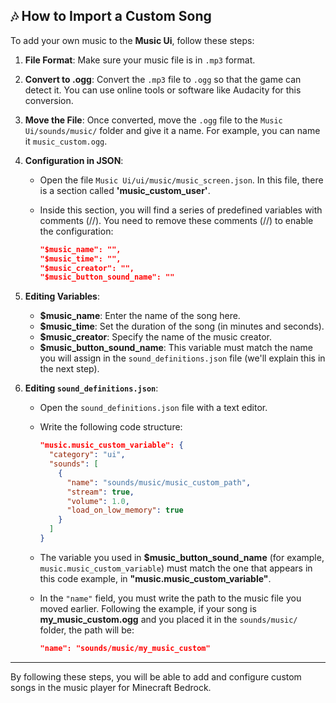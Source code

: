 ## 🎶 How to Import a Custom Song

To add your own music to the **Music Ui**, follow these steps:

1. **File Format**: Make sure your music file is in `.mp3` format.

2. **Convert to .ogg**: Convert the `.mp3` file to `.ogg` so that the game can detect it. You can use online tools or software like Audacity for this conversion.

3. **Move the File**: Once converted, move the `.ogg` file to the `Music Ui/sounds/music/` folder and give it a name. For example, you can name it `music_custom.ogg`.

4. **Configuration in JSON**:
   - Open the file `Music Ui/ui/music/music_screen.json`. In this file, there is a section called **'music_custom_user'**.
   - Inside this section, you will find a series of predefined variables with comments (//). You need to remove these comments (//) to enable the configuration:

      ```json
      "$music_name": "",
      "$music_time": "",
      "$music_creator": "",
      "$music_button_sound_name": ""
      ```

5. **Editing Variables**:
   - **$music_name**: Enter the name of the song here.
   - **$music_time**: Set the duration of the song (in minutes and seconds).
   - **$music_creator**: Specify the name of the music creator.
   - **$music_button_sound_name**: This variable must match the name you will assign in the `sound_definitions.json` file (we'll explain this in the next step).

6. **Editing `sound_definitions.json`**:
   - Open the `sound_definitions.json` file with a text editor.
   - Write the following code structure:

     ```json
     "music.music_custom_variable": {
       "category": "ui",
       "sounds": [
         {
           "name": "sounds/music/music_custom_path",
           "stream": true,
           "volume": 1.0,
           "load_on_low_memory": true
         }
       ]
     }
     ```

   - The variable you used in **$music_button_sound_name** (for example, `music.music_custom_variable`) must match the one that appears in this code example, in **"music.music_custom_variable"**.
   
   - In the `"name"` field, you must write the path to the music file you moved earlier. Following the example, if your song is **my_music_custom.ogg** and you placed it in the `sounds/music/` folder, the path will be:

     ```json
     "name": "sounds/music/my_music_custom"
     ```

---

By following these steps, you will be able to add and configure custom songs in the music player for Minecraft Bedrock.
